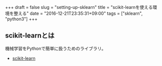 +++
draft = false
slug = "setting-up-sklearn"
title = "scikit-learnを使える環境を整える"
date = "2016-12-21T23:35:31+09:00"
tags = ["sklearn", "python3"]
+++

## scikit-learnとは
機械学習をPythonで簡単に扱うためのライブラリ。

* [scikit-learn](http://scikit-learn.org/stable/)

